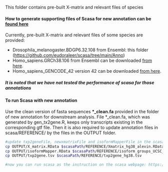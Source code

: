 This folder contains pre-built X-matrix and relevant files of species

#### How to generate supporting files of Scasa for new annotation can be [found here](https://github.com/eudoraleer/scasa/wiki/How-to-run-Scasa-for-a-new-annotation)

Currently, pre-built X-matrix and relevant files of some species are provided:
- Drosophila_melanogaster.BDGP6.32.108 from Ensembl: this folder (https://github.com/eudoraleer/scasa/tree/main/Anno)
- Homo_sapiens.GRCh38.106 from Ensembl can be downloaded [from here](https://www.dropbox.com/s/ppe4oqeoxv0jkb8/Homo_sapiens_GRCh38_106_Anno.zip).
- Homo_sapiens_GENCODE_42 version 42 can be downloaded [from here](https://www.dropbox.com/scl/fi/rb87wjbhaxoup7b3yqmrr/Homo_sapiens_GENCODE_42_Anno.zip).
  
##### It is noted that we have not tested the performance of scasa for those annotations

#### To run Scasa with new annotation
Use the clean version of fasta sequences **\*_clean.fa** provided in the folder of new annotation for downstream analysis. File *_clean.fa, which was generated by gen_tx2gene.R, keeps only transcripts existing in the corresponding gtf file. Then it is also required to update annotation files in scasa/REFERENCE/ by the files in the OUTPUT folder.

``` sh
#update txp2geneFile, newxmatrixFile and isoformMapperFile in the scasa/REFERENCE/
cp OUTPUT/X_matrix.RData $scasaPath/REFERENCE/Xmatrix_hg38_alevin.RData
cp OUTPUT/isoformMapper.RData $scasaPath/REFERENCE/isoform_groups_UCSC_hg38_alevin.RData
cp OUTPUT/txp2gene.tsv $scasaPath/REFERENCE/txp2gene_hg38.tsv

#now you can run scasa as the instruction on the scasa webpage: https://github.com/eudoraleer/scasa

```
